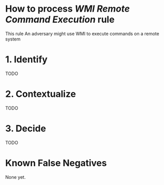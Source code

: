# How to process *WMI Remote Command Execution* rule
This rule An adversary might use WMI to execute commands on a remote system

# 1. Identify
TODO

# 2. Contextualize
TODO

# 3. Decide
TODO

# Known False Negatives
None yet.
